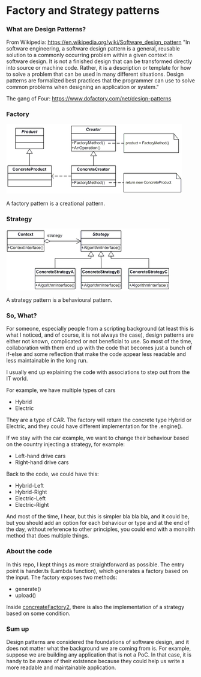 
# Factory and Strategy patterns #

### What are Design Patterns? ###
From Wikipedia:
https://en.wikipedia.org/wiki/Software_design_pattern
"In software engineering, a software design pattern is a general, reusable solution to a commonly occurring problem within a given context in software design. It is not a finished design that can be transformed directly into source or machine code. Rather, it is a description or template for how to solve a problem that can be used in many different situations. Design patterns are formalized best practices that the programmer can use to solve common problems when designing an application or system."

The gang of Four: https://www.dofactory.com/net/design-patterns

### Factory ###

![picture](https://github.com/ymwjbxxq/factory-pattern-with-strategy-pattern/blob/main/factory.png)

A factory pattern is a creational pattern.

### Strategy ###

![picture](https://github.com/ymwjbxxq/factory-pattern-with-strategy-pattern/blob/main/strategy.png)

A strategy pattern is a behavioural pattern.

### So, What? ###

For someone, especially people from a scripting background (at least this is what I noticed, and of course, it is not always the case), design patterns are either not known, complicated or not beneficial to use. So most of the time, collaboration with them end up with the code that becomes just a bunch of if-else and some reflection that make the code appear less readable and less maintainable in the long run.

I usually end up explaining the code with associations to step out from the IT world.

For example, we have multiple types of cars
* Hybrid
* Electric

They are a type of CAR. The factory will return the concrete type Hybrid or Electric, and they could have different implementation for the .engine().

If we stay with the car example, we want to change their behaviour based on the country injecting a strategy, for example:
* Left-hand drive cars
* Right-hand drive cars

Back to the code, we could have this:
* Hybrid-Left
* Hybrid-Right
* Electric-Left
* Electric-Right

And most of the time, I hear, but this is simpler bla bla bla, and it could be, but you should add an option for each behaviour or type and at the end of the day, without reference to other principles, you could end with a monolith method that does multiple things.

### About the code ###

In this repo, I kept things as more straightforward as possible. The entry point is hander.ts (Lambda function), which generates a factory based on the input. The factory exposes two methods:
* generate()
* upload()

Inside [concreateFactory2](https://github.com/ymwjbxxq/factory-pattern-with-strategy-pattern/blob/main/src/factories/factory2/concreteFactory2.ts), there is also the implementation of a strategy based on some condition.

### Sum up ###

Design patterns are considered the foundations of software design, and it does not matter what the background we are coming from is.
For example, suppose we are building any application that is not a PoC. In that case, it is handy to be aware of their existence because they could help us write a more readable and maintainable application.
